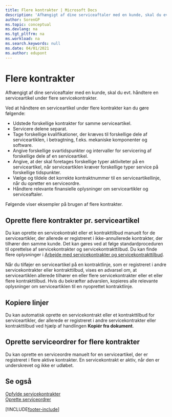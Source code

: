 ```yaml
---
title: Flere kontrakter | Microsoft Docs
description: 'Afhængigt af dine serviceaftaler med en kunde, skal du evt. håndtere en serviceartikel under flere servicekontrakter.'
author: SorenGP
ms.topic: conceptual
ms.devlang: na
ms.tgt_pltfrm: na
ms.workload: na
ms.search.keywords: null
ms.date: 04/01/2021
ms.author: edupont
---
```

# <a name="multiple-contracts"></a>Flere kontrakter
Afhængigt af dine serviceaftaler med en kunde, skal du evt. håndtere en serviceartikel under flere servicekontrakter.  
  
Ved at håndtere en serviceartikel under flere kontrakter kan du gøre følgende:  
  
* Udstede forskellige kontrakter for samme serviceartikel.  
* Servicere delene separat.  
* Tage forskellige kvalifikationer, der kræves til forskellige dele af serviceartiklen, i betragtning, f.eks. mekaniske komponenter og software.  
* Angive forskellige svartidspunkter og intervaller for servicering af forskellige dele af en serviceartikel.  
* Angive, at der skal foretages forskellige typer aktiviteter på en serviceartikel, når serviceartiklen kræver forskellige typer service på forskellige tidspunkter.  
* Vælge og tildele det korrekte kontraktnummer til en serviceartikellinje, når du opretter en serviceordre.  
* Håndtere relevante finansielle oplysninger om serviceartikler og serviceaftaler.  
  
Følgende viser eksempler på brugen af flere kontrakter.  
  
## <a name="creating-multiple-contracts-per-service-item"></a>Oprette flere kontrakter pr. serviceartikel
Du kan oprette en servicekontrakt eller et kontrakttilbud manuelt for de serviceartikler, der allerede er registreret i ikke-annullerede kontrakter, der tilhører den samme kunde. Det kan gøres ved at følge standardproceduren til oprettelse af servicekontrakter og servicekontrakttilbud. Du kan finde flere oplysninger i [Arbejde med servicekontrakter og servicekontrakttilbud](service-how-to-create-service-contracts-and-service-contract-quotes.md).  
  
Når du tilføjer en serviceartikel på en kontraktlinje, som er registreret i andre servicekontrakter eller kontrakttilbud, vises en advarsel om, at serviceartiklen allerede tilhører en eller flere servicekontrakter eller et eller flere kontrakttilbud. Hvis du bekræfter advarslen, kopieres alle relevante oplysninger om serviceartiklen til en nyoprettet kontraktlinje.  
  
## <a name="copying-documents"></a>Kopiere linjer
Du kan automatisk oprette en servicekontrakt eller et kontrakttilbud for serviceartikler, der allerede er registreret i andre servicekontrakter eller kontrakttilbud ved hjælp af handlingen **Kopiér fra dokument**.  
  
## <a name="creating-service-orders-for-multiple-contracts"></a>Oprette serviceordrer for flere kontrakter
Du kan oprette en serviceordre manuelt for en serviceartikel, der er registreret i flere aktive kontrakter. En servicekontrakt er aktiv, når den er underskrevet og ikke er udløbet.  
  
## <a name="see-also"></a>Se også
[Opfylde servicekontrakter](service-fulfill-service-contracts.md)  
[Oprette serviceordrer](service-how-to-create-service-orders.md)  


[!INCLUDE[footer-include](includes/footer-banner.md)]
